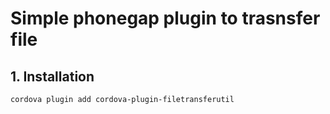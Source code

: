 # Simple phonegap plugin to trasnsfer file 



## 1. Installation

    cordova plugin add cordova-plugin-filetransferutil

